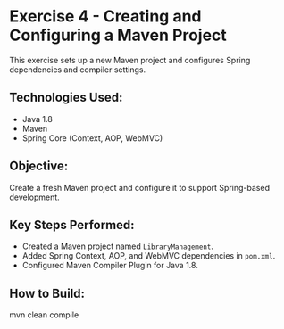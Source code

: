 # Exercise 4 - Creating and Configuring a Maven Project

This exercise sets up a new Maven project and configures Spring dependencies and compiler settings.

## Technologies Used:
- Java 1.8
- Maven
- Spring Core (Context, AOP, WebMVC)

## Objective:
Create a fresh Maven project and configure it to support Spring-based development.

## Key Steps Performed:
- Created a Maven project named `LibraryManagement`.
- Added Spring Context, AOP, and WebMVC dependencies in `pom.xml`.
- Configured Maven Compiler Plugin for Java 1.8.

## How to Build:
mvn clean compile
